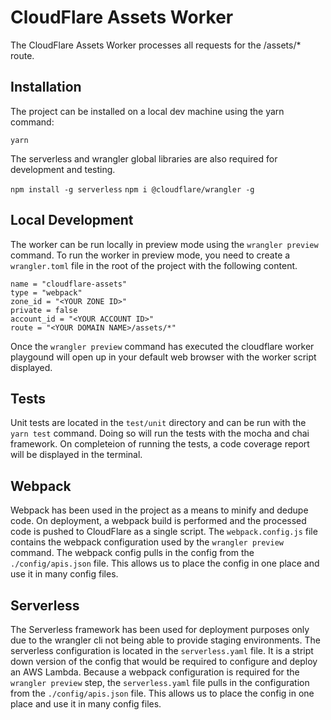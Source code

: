 # CloudFlare Assets Worker

The CloudFlare Assets Worker processes all requests for the /assets/\* route.

## Installation

The project can be installed on a local dev machine using the yarn command:

`yarn`

The serverless and wrangler global libraries are also required for development and testing.

`npm install -g serverless`
`npm i @cloudflare/wrangler -g`

## Local Development

The worker can be run locally in preview mode using the `wrangler preview` command.
To run the worker in preview mode, you need to create a `wrangler.toml` file in the root of the project with the following content.

```
name = "cloudflare-assets"
type = "webpack"
zone_id = "<YOUR ZONE ID>"
private = false
account_id = "<YOUR ACCOUNT ID>"
route = "<YOUR DOMAIN NAME>/assets/*"
```

Once the `wrangler preview` command has executed the cloudflare worker playgound will open up in your default web browser with the worker script displayed.

## Tests

Unit tests are located in the `test/unit` directory and can be run with the `yarn test` command. Doing so will run the tests with the mocha and chai framework. On completeion of running the tests, a code coverage report will be displayed in the terminal.

## Webpack

Webpack has been used in the project as a means to minify and dedupe code. On deployment, a webpack build is performed and the processed code is pushed to CloudFlare as a single script. The `webpack.config.js` file contains the webpack configuration used by the `wrangler preview` command. The webpack config pulls in the config from the `./config/apis.json` file. This allows us to place the config in one place and use it in many config files.

## Serverless

The Serverless framework has been used for deployment purposes only due to the wrangler cli not being able to provide staging environments. The serverless configuration is located in the `serverless.yaml` file. It is a stript down version of the config that would be required to configure and deploy an AWS Lambda. Because a webpack configuration is required for the `wrangler preview` step, the `serverless.yaml` file pulls in the configuration from the `./config/apis.json` file. This allows us to place the config in one place and use it in many config files.
